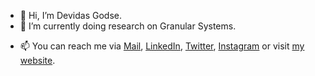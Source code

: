 * 👋 Hi, I’m Devidas Godse.
* 🌱 I’m currently doing research on Granular Systems.
<!--
* 💞️ I’m looking to collaborate on ...
* 👀 My interests range from mental models, software, design to social systems, policy studies and everything in between.
-->
* 📫 You can reach me via [Mail](mailto:devidaskgodse+website@gmail.com), [LinkedIn](https://www.linkedin.com/in/devidaskgodse/), [Twitter](https://twitter.com/devidaskgodse), [Instagram](https://www.instagram.com/devidaskgodse) or visit [my website](devidaskgodse.github.io).
